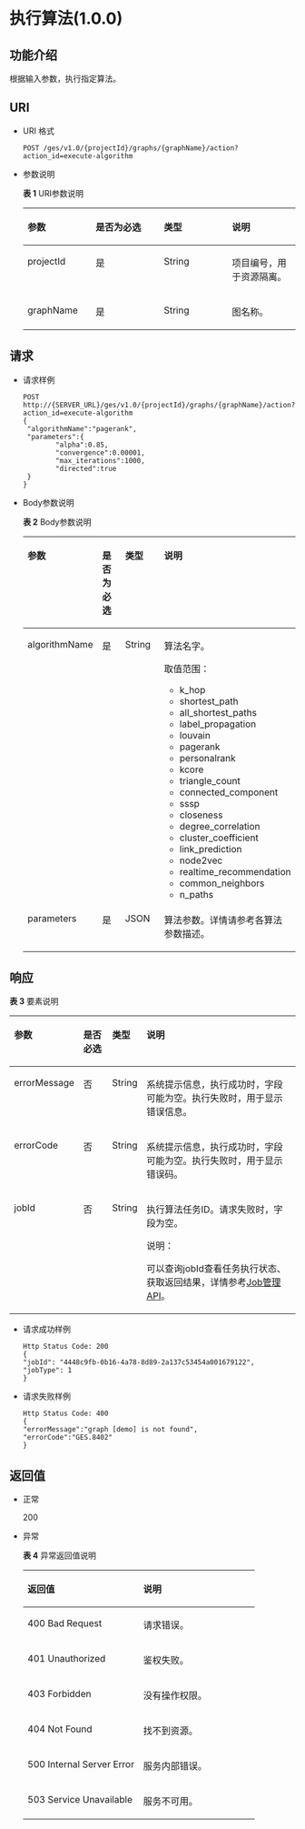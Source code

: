 # 执行算法\(1.0.0\)<a name="ges_03_0030"></a>

## 功能介绍<a name="section43497658192136"></a>

根据输入参数，执行指定算法。

## URI<a name="section34409285192136"></a>

-   URI 格式

    ```
    POST /ges/v1.0/{projectId}/graphs/{graphName}/action?action_id=execute-algorithm
    ```

-   参数说明

    **表 1**  URI参数说明

    <a name="table9623565192154"></a>
    <table><thead align="left"><tr id="row54588319192154"><th class="cellrowborder" valign="top" width="25%" id="mcps1.2.5.1.1"><p id="p1599875319226"><a name="p1599875319226"></a><a name="p1599875319226"></a>参数</p>
    </th>
    <th class="cellrowborder" valign="top" width="25%" id="mcps1.2.5.1.2"><p id="p2083062319226"><a name="p2083062319226"></a><a name="p2083062319226"></a>是否为必选</p>
    </th>
    <th class="cellrowborder" valign="top" width="25%" id="mcps1.2.5.1.3"><p id="p955894219226"><a name="p955894219226"></a><a name="p955894219226"></a>类型</p>
    </th>
    <th class="cellrowborder" valign="top" width="25%" id="mcps1.2.5.1.4"><p id="p3607687019226"><a name="p3607687019226"></a><a name="p3607687019226"></a>说明</p>
    </th>
    </tr>
    </thead>
    <tbody><tr id="row34311858192154"><td class="cellrowborder" valign="top" width="25%" headers="mcps1.2.5.1.1 "><p id="p738270219226"><a name="p738270219226"></a><a name="p738270219226"></a>projectId</p>
    </td>
    <td class="cellrowborder" valign="top" width="25%" headers="mcps1.2.5.1.2 "><p id="p6112799919226"><a name="p6112799919226"></a><a name="p6112799919226"></a>是</p>
    </td>
    <td class="cellrowborder" valign="top" width="25%" headers="mcps1.2.5.1.3 "><p id="p5242088819226"><a name="p5242088819226"></a><a name="p5242088819226"></a>String</p>
    </td>
    <td class="cellrowborder" valign="top" width="25%" headers="mcps1.2.5.1.4 "><p id="p1823357019226"><a name="p1823357019226"></a><a name="p1823357019226"></a>项目编号，用于资源隔离。</p>
    </td>
    </tr>
    <tr id="row30467334192154"><td class="cellrowborder" valign="top" width="25%" headers="mcps1.2.5.1.1 "><p id="p471806319226"><a name="p471806319226"></a><a name="p471806319226"></a>graphName</p>
    </td>
    <td class="cellrowborder" valign="top" width="25%" headers="mcps1.2.5.1.2 "><p id="p4661879319226"><a name="p4661879319226"></a><a name="p4661879319226"></a>是</p>
    </td>
    <td class="cellrowborder" valign="top" width="25%" headers="mcps1.2.5.1.3 "><p id="p1802587119226"><a name="p1802587119226"></a><a name="p1802587119226"></a>String</p>
    </td>
    <td class="cellrowborder" valign="top" width="25%" headers="mcps1.2.5.1.4 "><p id="p5080948319226"><a name="p5080948319226"></a><a name="p5080948319226"></a>图名称。</p>
    </td>
    </tr>
    </tbody>
    </table>


## 请求<a name="section48190415192136"></a>

-   请求样例

    ```
    POST http://{SERVER_URL}/ges/v1.0/{projectId}/graphs/{graphName}/action?action_id=execute-algorithm
    {
     "algorithmName":"pagerank",
     "parameters":{
            "alpha":0.85,
            "convergence":0.00001,
            "max_iterations":1000,
            "directed":true
     }
    }
    ```

-   Body参数说明

    **表 2**  Body参数说明

    <a name="table942600319267"></a>
    <table><thead align="left"><tr id="row957897119267"><th class="cellrowborder" valign="top" width="22%" id="mcps1.2.5.1.1"><p id="p3799923192616"><a name="p3799923192616"></a><a name="p3799923192616"></a>参数</p>
    </th>
    <th class="cellrowborder" valign="top" width="20%" id="mcps1.2.5.1.2"><p id="p39358360192616"><a name="p39358360192616"></a><a name="p39358360192616"></a>是否为必选</p>
    </th>
    <th class="cellrowborder" valign="top" width="24.87%" id="mcps1.2.5.1.3"><p id="p33910577192616"><a name="p33910577192616"></a><a name="p33910577192616"></a>类型</p>
    </th>
    <th class="cellrowborder" valign="top" width="33.129999999999995%" id="mcps1.2.5.1.4"><p id="p62402215192616"><a name="p62402215192616"></a><a name="p62402215192616"></a>说明</p>
    </th>
    </tr>
    </thead>
    <tbody><tr id="row1858604919267"><td class="cellrowborder" valign="top" width="22%" headers="mcps1.2.5.1.1 "><p id="p56863047192616"><a name="p56863047192616"></a><a name="p56863047192616"></a>algorithmName</p>
    </td>
    <td class="cellrowborder" valign="top" width="20%" headers="mcps1.2.5.1.2 "><p id="p42504131192616"><a name="p42504131192616"></a><a name="p42504131192616"></a>是</p>
    </td>
    <td class="cellrowborder" valign="top" width="24.87%" headers="mcps1.2.5.1.3 "><p id="p20282554192616"><a name="p20282554192616"></a><a name="p20282554192616"></a>String</p>
    </td>
    <td class="cellrowborder" valign="top" width="33.129999999999995%" headers="mcps1.2.5.1.4 "><p id="p32274198192616"><a name="p32274198192616"></a><a name="p32274198192616"></a>算法名字。</p>
    <p id="p22032334192616"><a name="p22032334192616"></a><a name="p22032334192616"></a>取值范围：</p>
    <a name="ul64073279192616"></a><a name="ul64073279192616"></a><ul id="ul64073279192616"><li>k_hop</li><li>shortest_path</li><li>all_shortest_paths</li><li>label_propagation</li><li>louvain</li><li>pagerank</li><li>personalrank</li><li>kcore</li><li>triangle_count</li><li>connected_component</li><li>sssp</li><li>closeness</li><li>degree_correlation</li><li>cluster_coefficient</li><li>link_prediction</li><li>node2vec</li><li>realtime_recommendation</li><li>common_neighbors</li><li>n_paths</li></ul>
    </td>
    </tr>
    <tr id="row3116503819267"><td class="cellrowborder" valign="top" width="22%" headers="mcps1.2.5.1.1 "><p id="p55395431192616"><a name="p55395431192616"></a><a name="p55395431192616"></a>parameters</p>
    </td>
    <td class="cellrowborder" valign="top" width="20%" headers="mcps1.2.5.1.2 "><p id="p57844950192616"><a name="p57844950192616"></a><a name="p57844950192616"></a>是</p>
    </td>
    <td class="cellrowborder" valign="top" width="24.87%" headers="mcps1.2.5.1.3 "><p id="p54929369192616"><a name="p54929369192616"></a><a name="p54929369192616"></a>JSON</p>
    </td>
    <td class="cellrowborder" valign="top" width="33.129999999999995%" headers="mcps1.2.5.1.4 "><p id="p20093913192616"><a name="p20093913192616"></a><a name="p20093913192616"></a>算法参数。详情请参考各算法参数描述。</p>
    </td>
    </tr>
    </tbody>
    </table>


## 响应<a name="section57030442192136"></a>

**表 3**  要素说明

<a name="table3949804192729"></a>
<table><thead align="left"><tr id="row44004740192729"><th class="cellrowborder" valign="top" width="14.141414141414144%" id="mcps1.2.5.1.1"><p id="p6547759193332"><a name="p6547759193332"></a><a name="p6547759193332"></a>参数</p>
</th>
<th class="cellrowborder" valign="top" width="11.111111111111112%" id="mcps1.2.5.1.2"><p id="p60606431193332"><a name="p60606431193332"></a><a name="p60606431193332"></a>是否必选</p>
</th>
<th class="cellrowborder" valign="top" width="9.090909090909092%" id="mcps1.2.5.1.3"><p id="p10173851193332"><a name="p10173851193332"></a><a name="p10173851193332"></a>类型</p>
</th>
<th class="cellrowborder" valign="top" width="65.65656565656566%" id="mcps1.2.5.1.4"><p id="p18775628193332"><a name="p18775628193332"></a><a name="p18775628193332"></a>说明</p>
</th>
</tr>
</thead>
<tbody><tr id="row8867422192729"><td class="cellrowborder" valign="top" width="14.141414141414144%" headers="mcps1.2.5.1.1 "><p id="p42136236193332"><a name="p42136236193332"></a><a name="p42136236193332"></a>errorMessage</p>
</td>
<td class="cellrowborder" valign="top" width="11.111111111111112%" headers="mcps1.2.5.1.2 "><p id="p57591979193332"><a name="p57591979193332"></a><a name="p57591979193332"></a>否</p>
</td>
<td class="cellrowborder" valign="top" width="9.090909090909092%" headers="mcps1.2.5.1.3 "><p id="p34438718193332"><a name="p34438718193332"></a><a name="p34438718193332"></a>String</p>
</td>
<td class="cellrowborder" valign="top" width="65.65656565656566%" headers="mcps1.2.5.1.4 "><p id="p38072782193332"><a name="p38072782193332"></a><a name="p38072782193332"></a>系统提示信息，执行成功时，字段可能为空。执行失败时，用于显示错误信息。</p>
</td>
</tr>
<tr id="row24172867193322"><td class="cellrowborder" valign="top" width="14.141414141414144%" headers="mcps1.2.5.1.1 "><p id="p39097429193332"><a name="p39097429193332"></a><a name="p39097429193332"></a>errorCode</p>
</td>
<td class="cellrowborder" valign="top" width="11.111111111111112%" headers="mcps1.2.5.1.2 "><p id="p12775195193332"><a name="p12775195193332"></a><a name="p12775195193332"></a>否</p>
</td>
<td class="cellrowborder" valign="top" width="9.090909090909092%" headers="mcps1.2.5.1.3 "><p id="p28157881193332"><a name="p28157881193332"></a><a name="p28157881193332"></a>String</p>
</td>
<td class="cellrowborder" valign="top" width="65.65656565656566%" headers="mcps1.2.5.1.4 "><p id="p66195928193332"><a name="p66195928193332"></a><a name="p66195928193332"></a>系统提示信息，执行成功时，字段可能为空。执行失败时，用于显示错误码。</p>
</td>
</tr>
<tr id="row62905477192729"><td class="cellrowborder" valign="top" width="14.141414141414144%" headers="mcps1.2.5.1.1 "><p id="p5558946193332"><a name="p5558946193332"></a><a name="p5558946193332"></a>jobId</p>
</td>
<td class="cellrowborder" valign="top" width="11.111111111111112%" headers="mcps1.2.5.1.2 "><p id="p47621497193332"><a name="p47621497193332"></a><a name="p47621497193332"></a>否</p>
</td>
<td class="cellrowborder" valign="top" width="9.090909090909092%" headers="mcps1.2.5.1.3 "><p id="p32136077193332"><a name="p32136077193332"></a><a name="p32136077193332"></a>String</p>
</td>
<td class="cellrowborder" valign="top" width="65.65656565656566%" headers="mcps1.2.5.1.4 "><p id="p52885445193332"><a name="p52885445193332"></a><a name="p52885445193332"></a>执行算法任务ID。请求失败时，字段为空。</p>
<div class="note" id="note9729320320"><a name="note9729320320"></a><a name="note9729320320"></a><span class="notetitle"> 说明： </span><div class="notebody"><p id="p1872133312"><a name="p1872133312"></a><a name="p1872133312"></a>可以查询jobId查看任务执行状态、获取返回结果，详情参考<a href="Job管理API.md">Job管理API</a>。</p>
</div></div>
</td>
</tr>
</tbody>
</table>

-   请求成功样例

    ```
    Http Status Code: 200
    { 
    "jobId": "4448c9fb-0b16-4a78-8d89-2a137c53454a001679122",
    "jobType": 1
    }
    ```

-   请求失败样例

    ```
    Http Status Code: 400
    {
    "errorMessage":"graph [demo] is not found",
    "errorCode":"GES.8402"
    }
    ```


## 返回值<a name="section45174442192136"></a>

-   正常

    200

-   异常

    **表 4**  异常返回值说明

    <a name="table2984752518246"></a>
    <table><thead align="left"><tr id="row1211940418246"><th class="cellrowborder" valign="top" width="50%" id="mcps1.2.3.1.1"><p id="p3980654218254"><a name="p3980654218254"></a><a name="p3980654218254"></a>返回值</p>
    </th>
    <th class="cellrowborder" valign="top" width="50%" id="mcps1.2.3.1.2"><p id="p310447318254"><a name="p310447318254"></a><a name="p310447318254"></a>说明</p>
    </th>
    </tr>
    </thead>
    <tbody><tr id="row4240912018246"><td class="cellrowborder" valign="top" width="50%" headers="mcps1.2.3.1.1 "><p id="p3446280418254"><a name="p3446280418254"></a><a name="p3446280418254"></a>400 Bad Request</p>
    </td>
    <td class="cellrowborder" valign="top" width="50%" headers="mcps1.2.3.1.2 "><p id="p4002370018254"><a name="p4002370018254"></a><a name="p4002370018254"></a>请求错误。</p>
    </td>
    </tr>
    <tr id="row4888805618246"><td class="cellrowborder" valign="top" width="50%" headers="mcps1.2.3.1.1 "><p id="p5203043918254"><a name="p5203043918254"></a><a name="p5203043918254"></a>401 Unauthorized</p>
    </td>
    <td class="cellrowborder" valign="top" width="50%" headers="mcps1.2.3.1.2 "><p id="p5371601718254"><a name="p5371601718254"></a><a name="p5371601718254"></a>鉴权失败。</p>
    </td>
    </tr>
    <tr id="row3592872518246"><td class="cellrowborder" valign="top" width="50%" headers="mcps1.2.3.1.1 "><p id="p3450921718254"><a name="p3450921718254"></a><a name="p3450921718254"></a>403 Forbidden</p>
    </td>
    <td class="cellrowborder" valign="top" width="50%" headers="mcps1.2.3.1.2 "><p id="p4378321618254"><a name="p4378321618254"></a><a name="p4378321618254"></a>没有操作权限。</p>
    </td>
    </tr>
    <tr id="row4281759818246"><td class="cellrowborder" valign="top" width="50%" headers="mcps1.2.3.1.1 "><p id="p4125438418254"><a name="p4125438418254"></a><a name="p4125438418254"></a>404 Not Found</p>
    </td>
    <td class="cellrowborder" valign="top" width="50%" headers="mcps1.2.3.1.2 "><p id="p5327079718254"><a name="p5327079718254"></a><a name="p5327079718254"></a>找不到资源。</p>
    </td>
    </tr>
    <tr id="row994303918246"><td class="cellrowborder" valign="top" width="50%" headers="mcps1.2.3.1.1 "><p id="p4548781618254"><a name="p4548781618254"></a><a name="p4548781618254"></a>500 Internal Server Error</p>
    </td>
    <td class="cellrowborder" valign="top" width="50%" headers="mcps1.2.3.1.2 "><p id="p6063444518254"><a name="p6063444518254"></a><a name="p6063444518254"></a>服务内部错误。</p>
    </td>
    </tr>
    <tr id="row5822219018246"><td class="cellrowborder" valign="top" width="50%" headers="mcps1.2.3.1.1 "><p id="p4487805318254"><a name="p4487805318254"></a><a name="p4487805318254"></a>503 Service Unavailable</p>
    </td>
    <td class="cellrowborder" valign="top" width="50%" headers="mcps1.2.3.1.2 "><p id="p1124370918254"><a name="p1124370918254"></a><a name="p1124370918254"></a>服务不可用。</p>
    </td>
    </tr>
    </tbody>
    </table>


